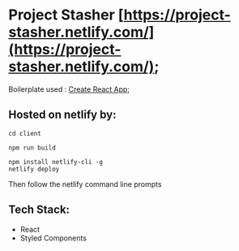 # Project Stasher [https://project-stasher.netlify.com/](https://project-stasher.netlify.com/);

Boilerplate used : [Create React App](https://github.com/facebook/create-react-app);

## Hosted on netlify by:

```
cd client

npm run build

npm install netlify-cli -g
netlify deploy
```

Then follow the netlify command line prompts

## Tech Stack:

- React
- Styled Components
